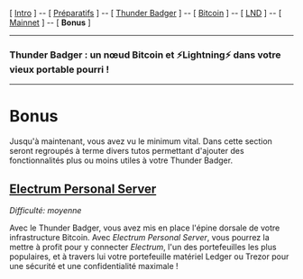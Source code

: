 [ [Intro](README.md) ] -- [ [Préparatifs](thunderbadger_10_preparations.md) ] -- [ [Thunder Badger](thunderbadger_20_ThunderBadger.md) ] -- [ [Bitcoin](thunderbadger_30_bitcoin.md) ] -- [ [LND](thunderbadger_40_lnd.md) ] -- [ [Mainnet](thunderbadger_50_mainnet.md) ] -- [ **Bonus** ]

------

### Thunder Badger : un nœud Bitcoin et ⚡Lightning️⚡ dans votre vieux portable pourri !

------

# Bonus

Jusqu'à maintenant, vous avez vu le minimum vital. Dans cette section seront regroupés à terme divers tutos permettant d'ajouter des fonctionnalités plus ou moins utiles à votre Thunder Badger.

## [**Electrum Personal Server**](thunderbadger_64_electrum.md)

*Difficulté: moyenne*

Avec le Thunder Badger, vous avez mis en place l'épine dorsale de votre infrastructure Bitcoin. Avec _Electrum Personal Server_, vous pourrez la mettre à profit pour y connecter _Electrum_, l'un des portefeuilles les plus populaires, et à travers lui votre portefeuille matériel Ledger ou Trezor pour une sécurité et une confidentialité maximale !  
